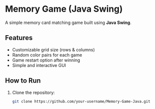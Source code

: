 # Memory Game (Java Swing)

A simple memory card matching game built using **Java Swing**.

## Features
- Customizable grid size (rows & columns)
- Random color pairs for each game
- Game restart option after winning
- Simple and interactive GUI

## How to Run
1. Clone the repository:
   ```bash
   git clone https://github.com/your-username/Memory-Game-Java.git
